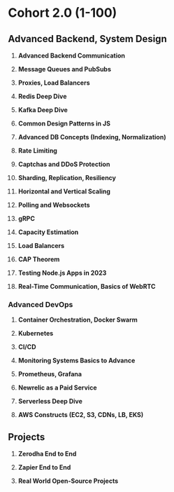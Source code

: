 # Cohort 2.0  (1-100) 

## Advanced Backend, System Design

1. **Advanced Backend Communication**
   
2. **Message Queues and PubSubs**
   
3. **Proxies, Load Balancers**
   
4. **Redis Deep Dive**
   
5. **Kafka Deep Dive**
   
6. **Common Design Patterns in JS**
   
7. **Advanced DB Concepts (Indexing, Normalization)**
   
8. **Rate Limiting**
   
9. **Captchas and DDoS Protection**
   
10. **Sharding, Replication, Resiliency**
    
11. **Horizontal and Vertical Scaling**
    
12. **Polling and Websockets**
    
13. **gRPC**
    
14. **Capacity Estimation**
    
15. **Load Balancers**
    
16. **CAP Theorem**
    
17. **Testing Node.js Apps in 2023**
    
18. **Real-Time Communication, Basics of WebRTC**



### Advanced DevOps

1. **Container Orchestration, Docker Swarm**
   
2. **Kubernetes**
   
3. **CI/CD**
   
4. **Monitoring Systems Basics to Advance**
   
5. **Prometheus, Grafana**
   
6. **Newrelic as a Paid Service**
   
7. **Serverless Deep Dive**
   
8. **AWS Constructs (EC2, S3, CDNs, LB, EKS)**

## Projects

1. **Zerodha End to End**
   
2. **Zapier End to End**
   
3. **Real World Open-Source Projects**
